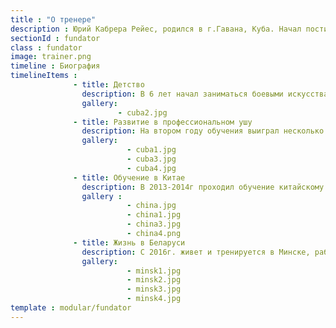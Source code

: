 ```yaml
---
title : "О тренере"
description : Юрий Кабрера Рейес, родился в г.Гавана, Куба. Начал постигать ушу в возрасте 12 лет. Профессионально занимался в "Кубинской Школе Ушу и оздоровительной практики Цигун", которая существует уже более 20 лет и является членом Международной федерации  ушу (IWUF). Юрий обладает большим опытом и глубокими знаниями, полученными в результате тренировок и работы тренером на Кубе и в Китае. Преподает ушу детям и взрослым, работает как с начинающими, так и с профессиональными командами. Имеет удостоверение инструктора-методиста по ушу от БФУ (Белорусской федерации ушу).
sectionId : fundator
class : fundator
image: trainer.png
timeline : Биография
timelineItems :
              - title: Детство
                description: В 6 лет начал заниматься боевыми искусствами. Сперва практиковался в борьбе, карате и дзюдо. В 12 лет начал заниматься ушу в Кубинской Школе Ушу, которая находится Китайском квартале (г.Гавана). Там начал постигать ушу как спорт и как часть китайской культуры.
                gallery:
                        - cuba2.jpg
              - title: Развитие в профессиональном ушу
                description: На втором году обучения выиграл несколько соревнований, участвовал в мероприятиях, организованных Школой, в последствии был выбран в Национальную сборную команду по ушу, в которой тренировался с 2002 по 2010гг. В этот период получил богатый опыт и глубокие знания о процессе прохождения международных соревнований по ушу, практиковался в спортивном и традиционном направлении данного боевого искусства.<br> Освоил несколько стилей Цюаньшу 拳术(искусство боя без оружия), короткое(短械) и длинное оружие(长械), двойное оружие(双械), гибкое оружие(软械), иммитацию боя (对练).<br> Также в это время активно занимался терапевтическим направлением в ушу - тайцзицюань(太极拳） и цигун（气功）.<br>Тренируясь в Национальной сборной, вел занятия для детей по ушу и для взрослых по тайцзицюань и цигун.<br>Во время обучения и работы в Кубинской школе ушу посещал семинары и мастер-классы от знаменитых мастеров ушу из Китая и Международной федерации ушу.
                gallery:
                          - cuba1.jpg
                          - cuba3.jpg
                          - cuba4.jpg
              - title: Обучение в Китае
                description: В 2013-2014г проходил обучение китайскому языку и культуре в г. Циньхуандао, пр. Хэбэй, Китай. Входил в сборную команду по ушу Яньшаньского университета как член команды и тренер. Принимал участие в международных соревнованиях по ушу в г. Гуанчжоу (ноябрь 2013), в соревнованиях среди китайских спортсменов в г. Баодин. В соревнованиях в июне 2014 г. в г. Циньхуандао занял 1 место в категориях Наньцюань, Наньгунь и Тайцзи с веером.
                gallery :
                          - china.jpg
                          - china1.jpg
                          - china3.jpg
                          - china4.png
              - title: Жизнь в Беларуси
                description: С 2016г. живет и тренируется в Минске, работает тренером ушу. Его ученики участвуют в различных соревнованиях, мероприятиях, показательных выступлениях, добиваются хороших результатов.
                gallery:
                          - minsk1.jpg
                          - minsk2.jpg
                          - minsk3.jpg
                          - minsk4.jpg
template : modular/fundator
---
```

